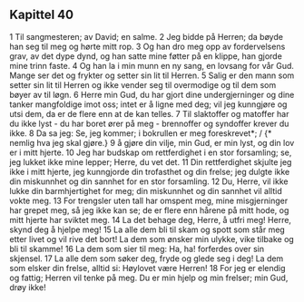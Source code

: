 ## Kapittel 40

1 Til sangmesteren; av David; en salme.
2 Jeg bidde på Herren; da bøyde han seg til meg og hørte mitt rop.
3 Og han dro meg opp av fordervelsens grav, av det dype dynd, og han satte mine føtter på en klippe, han gjorde mine trinn faste.
4 Og han la i min munn en ny sang, en lovsang for vår Gud. Mange ser det og frykter og setter sin lit til Herren.
5 Salig er den mann som setter sin lit til Herren og ikke vender seg til overmodige og til dem som bøyer av til løgn.
6 Herre min Gud, du har gjort dine undergjerninger og dine tanker mangfoldige imot oss; intet er å ligne med deg; vil jeg kunngjøre og utsi dem, da er de flere enn at de kan telles.
7 Til slaktoffer og matoffer har du ikke lyst - du har boret ører på meg - brennoffer og syndoffer krever du ikke.
8 Da sa jeg: Se, jeg kommer; i bokrullen er meg foreskrevet*; / {* nemlig hva jeg skal gjøre.}
9 å gjøre din vilje, min Gud, er min lyst, og din lov er i mitt hjerte.
10 Jeg har budskap om rettferdighet i en stor forsamling; se, jeg lukket ikke mine lepper; Herre, du vet det.
11 Din rettferdighet skjulte jeg ikke i mitt hjerte, jeg kunngjorde din trofasthet og din frelse; jeg dulgte ikke din miskunnhet og din sannhet for en stor forsamling.
12 Du, Herre, vil ikke lukke din barmhjertighet for meg; din miskunnhet og din sannhet vil alltid vokte meg.
13 For trengsler uten tall har omspent meg, mine misgjerninger har grepet meg, så jeg ikke kan se; de er flere enn hårene på mitt hode, og mitt hjerte har sviktet meg.
14 La det behage deg, Herre, å utfri meg! Herre, skynd deg å hjelpe meg!
15 La alle dem bli til skam og spott som står meg etter livet og vil rive det bort! La dem som ønsker min ulykke, vike tilbake og bli til skamme!
16 La dem som sier til meg: Ha, ha! forferdes over sin skjensel.
17 La alle dem som søker deg, fryde og glede seg i deg! La dem som elsker din frelse, alltid si: Høylovet være Herren!
18 For jeg er elendig og fattig; Herren vil tenke på meg. Du er min hjelp og min frelser; min Gud, drøy ikke!
